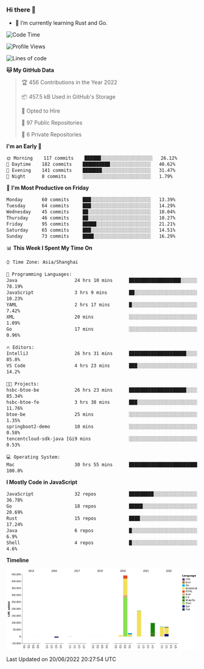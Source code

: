 ### Hi there 👋

- 🌱 I’m currently learning Rust and Go.

<!--START_SECTION:waka-->
![Code Time](http://img.shields.io/badge/Code%20Time-462%20hrs%2045%20mins-blue)

![Profile Views](http://img.shields.io/badge/Profile%20Views-0-blue)

![Lines of code](https://img.shields.io/badge/From%20Hello%20World%20I%27ve%20Written-900%20Thousand%20lines%20of%20code-blue)

**🐱 My GitHub Data** 

> 🏆 456 Contributions in the Year 2022
 > 
> 📦 457.5 kB Used in GitHub's Storage 
 > 
> 💼 Opted to Hire
 > 
> 📜 97 Public Repositories 
 > 
> 🔑 6 Private Repositories  
 > 
**I'm an Early 🐤** 

```text
🌞 Morning    117 commits    ██████░░░░░░░░░░░░░░░░░░░   26.12% 
🌆 Daytime    182 commits    ██████████░░░░░░░░░░░░░░░   40.62% 
🌃 Evening    141 commits    ███████░░░░░░░░░░░░░░░░░░   31.47% 
🌙 Night      8 commits      ░░░░░░░░░░░░░░░░░░░░░░░░░   1.79%

```
📅 **I'm Most Productive on Friday** 

```text
Monday       60 commits     ███░░░░░░░░░░░░░░░░░░░░░░   13.39% 
Tuesday      64 commits     ███░░░░░░░░░░░░░░░░░░░░░░   14.29% 
Wednesday    45 commits     ██░░░░░░░░░░░░░░░░░░░░░░░   10.04% 
Thursday     46 commits     ██░░░░░░░░░░░░░░░░░░░░░░░   10.27% 
Friday       95 commits     █████░░░░░░░░░░░░░░░░░░░░   21.21% 
Saturday     65 commits     ███░░░░░░░░░░░░░░░░░░░░░░   14.51% 
Sunday       73 commits     ████░░░░░░░░░░░░░░░░░░░░░   16.29%

```


📊 **This Week I Spent My Time On** 

```text
⌚︎ Time Zone: Asia/Shanghai

💬 Programming Languages: 
Java                     24 hrs 10 mins      ███████████████████░░░░░░   78.19% 
JavaScript               3 hrs 9 mins        ██░░░░░░░░░░░░░░░░░░░░░░░   10.23% 
YAML                     2 hrs 17 mins       █░░░░░░░░░░░░░░░░░░░░░░░░   7.42% 
XML                      20 mins             ░░░░░░░░░░░░░░░░░░░░░░░░░   1.09% 
Go                       17 mins             ░░░░░░░░░░░░░░░░░░░░░░░░░   0.96%

🔥 Editors: 
IntelliJ                 26 hrs 31 mins      █████████████████████░░░░   85.8% 
VS Code                  4 hrs 23 mins       ███░░░░░░░░░░░░░░░░░░░░░░   14.2%

🐱‍💻 Projects: 
hsbc-btoe-be             26 hrs 23 mins      █████████████████████░░░░   85.34% 
hsbc-btoe-fe             3 hrs 38 mins       ███░░░░░░░░░░░░░░░░░░░░░░   11.76% 
btoe-be                  25 mins             ░░░░░░░░░░░░░░░░░░░░░░░░░   1.35% 
springboot2-demo         10 mins             ░░░░░░░░░░░░░░░░░░░░░░░░░   0.58% 
tencentcloud-sdk-java [Gi9 mins              ░░░░░░░░░░░░░░░░░░░░░░░░░   0.53%

💻 Operating System: 
Mac                      30 hrs 55 mins      █████████████████████████   100.0%

```

**I Mostly Code in JavaScript** 

```text
JavaScript               32 repos            █████████░░░░░░░░░░░░░░░░   36.78% 
Go                       18 repos            █████░░░░░░░░░░░░░░░░░░░░   20.69% 
Rust                     15 repos            ████░░░░░░░░░░░░░░░░░░░░░   17.24% 
Java                     6 repos             █░░░░░░░░░░░░░░░░░░░░░░░░   6.9% 
Shell                    4 repos             █░░░░░░░░░░░░░░░░░░░░░░░░   4.6%

```


**Timeline**

![Chart not found](https://raw.githubusercontent.com/elton/elton/main/charts/bar_graph.png) 


 Last Updated on 20/06/2022 20:27:54 UTC
<!--END_SECTION:waka-->

<!--
**elton/elton** is a ✨ _special_ ✨ repository because its `README.md` (this file) appears on your GitHub profile.

Here are some ideas to get you started:

- 🔭 I’m currently working on ...
- 🌱 I’m currently learning ...
- 👯 I’m looking to collaborate on ...
- 🤔 I’m looking for help with ...
- 💬 Ask me about ...
- 📫 How to reach me: ...
- 😄 Pronouns: ...
- ⚡ Fun fact: ...
-->
